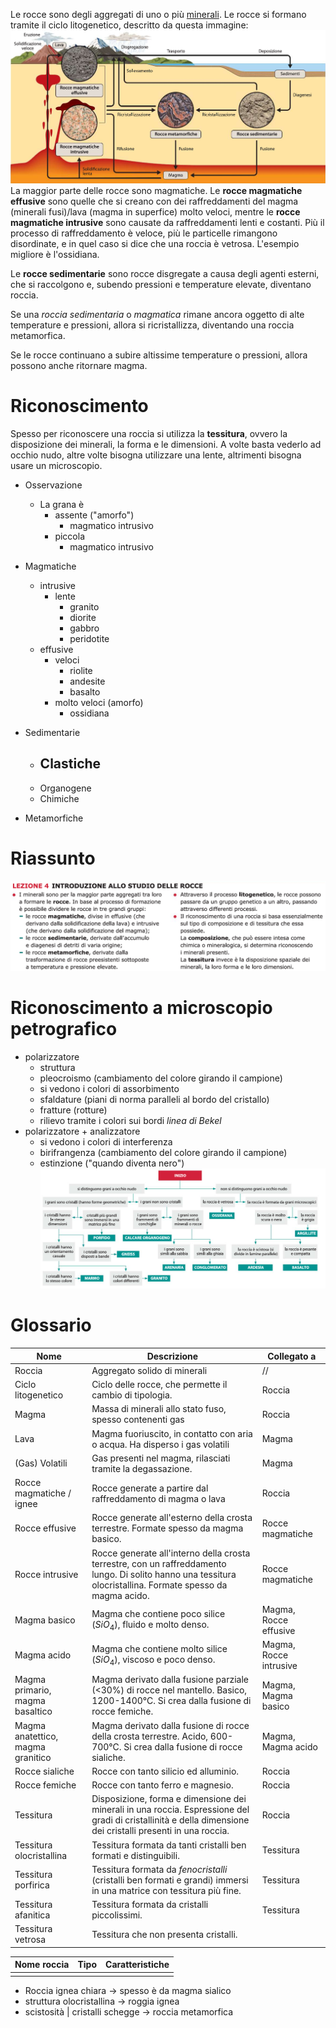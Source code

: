 Le rocce sono degli aggregati di uno o più [minerali](Minerali.md).
Le rocce si formano tramite il ciclo litogenetico, descritto da questa immagine:
![ciclo litogenetico](ciclo%20litogenetico.png)
La maggior parte delle rocce sono magmatiche.
Le **rocce magmatiche effusive** sono quelle che si creano con dei raffreddamenti del magma (minerali fusi)/lava (magma in superfice) molto veloci, mentre le **rocce magmatiche intrusive** sono causate da raffreddamenti lenti e costanti.
Più il processo di raffreddamento è veloce, più le particelle rimangono disordinate, e in quel caso si dice che una roccia è vetrosa. L'esempio migliore è l'ossidiana.

Le **rocce sedimentarie** sono rocce disgregate a causa degli agenti esterni, che si raccolgono e, subendo pressioni e temperature elevate, diventano roccia.

Se una *roccia sedimentaria* o *magmatica* rimane ancora oggetto di alte temperature e pressioni, allora si ricristallizza, diventando una roccia metamorfica.

Se le rocce continuano a subire altissime temperature o pressioni, allora possono anche ritornare magma.
# Riconoscimento
Spesso per riconoscere una roccia si utilizza la **tessitura**, ovvero la disposizione dei minerali, la forma e le dimensioni. A volte basta vederlo ad occhio nudo, altre volte bisogna utilizzare una lente, altrimenti bisogna usare un microscopio.

- Osservazione
	- La grana è
		- assente ("amorfo")
			- magmatico intrusivo
		- piccola
			- magmatico intrusivo

- Magmatiche
	- intrusive
		- lente
			- granito
			- diorite
			- gabbro
			- peridotite
	- effusive
		- veloci
			- riolite
			- andesite
			- basalto
		- molto veloci (amorfo)
			- ossidiana
- Sedimentarie
	- Clastiche
		- 
	- Organogene
	- Chimiche
- Metamorfiche

# Riassunto
![](Scienze%20cap.2.4%20-%20Introduzione%20allo%20studio%20delle%20rocce.png)

# Riconoscimento a microscopio petrografico
- polarizzatore
	- struttura
	- pleocroismo (cambiamento del colore girando il campione)
	- si vedono i colori di assorbimento
	- sfaldature (piani di norma paralleli al bordo del cristallo)
	- fratture (rotture)
	- rilievo tramite i colori sui bordi *linea di Bekel*
- polarizzatore + analizzatore
	- si vedono i colori di interferenza
	- birifrangenza (cambiamento del colore girando il campione)
	- estinzione ("quando diventa nero")
![](Pasted%20image%2020250507184152.png)
# Glossario

| Nome                              | Descrizione                                                                                                                                                  | Collegato a            |
| --------------------------------- | ------------------------------------------------------------------------------------------------------------------------------------------------------------ | ---------------------- |
| Roccia                            | Aggregato solido di minerali                                                                                                                                 | //                     |
| Ciclo litogenetico                | Ciclo delle rocce, che permette il cambio di tipologia.                                                                                                      | Roccia                 |
| Magma                             | Massa di minerali allo stato fuso, spesso contenenti gas                                                                                                     | Roccia                 |
| Lava                              | Magma fuoriuscito, in contatto con aria o acqua. Ha disperso i gas volatili                                                                                  | Magma                  |
| (Gas) Volatili                    | Gas presenti nel magma, rilasciati tramite la degassazione.                                                                                                  | Magma                  |
| Rocce magmatiche / ignee          | Rocce generate a partire dal raffreddamento di magma o lava                                                                                                  | Roccia                 |
| Rocce effusive                    | Rocce generate all'esterno della crosta terrestre. Formate spesso da magma basico.                                                                           | Rocce magmatiche       |
| Rocce intrusive                   | Rocce generate all'interno della crosta terrestre, con un raffreddamento lungo. Di solito hanno una tessitura olocristallina. Formate spesso da magma acido. | Rocce magmatiche       |
| Magma basico                      | Magma che contiene poco silice ($SiO_4$), fluido e molto denso.                                                                                              | Magma, Rocce effusive  |
| Magma acido                       | Magma che contiene molto silice ($SiO_4$), viscoso e poco denso.                                                                                             | Magma, Rocce intrusive |
| Magma primario, magma basaltico   | Magma derivato dalla fusione parziale (<30%) di rocce nel mantello. Basico, 1200-1400°C. Si crea dalla fusione di rocce femiche.                             | Magma, Magma basico    |
| Magma anatettico, magma granitico | Magma derivato dalla fusione di rocce della crosta terrestre. Acido, 600-700°C. Si crea dalla fusione di rocce sialiche.                                     | Magma, Magma acido     |
| Rocce sialiche                    | Rocce con tanto silicio ed alluminio.                                                                                                                        | Roccia                 |
| Rocce femiche                     | Rocce con tanto ferro e magnesio.                                                                                                                            | Roccia                 |
| Tessitura                         | Disposizione, forma e dimensione dei minerali in una roccia. Espressione del gradi di cristallinità e della dimensione dei cristalli presenti in una roccia. | Roccia                 |
| Tessitura olocristallina          | Tessitura formata da tanti cristalli ben formati e distinguibili.                                                                                            | Tessitura              |
| Tessitura porfirica               | Tessitura formata da *fenocristalli* (cristalli ben formati e grandi) immersi in una matrice con tessitura più fine.                                         | Tessitura              |
| Tessitura afanitica               | Tessitura formata da cristalli piccolissimi.                                                                                                                 | Tessitura              |
| Tessitura vetrosa                 | Tessitura che non presenta cristalli.                                                                                                                        |                        |




| Nome roccia | Tipo | Caratteristiche |
| ----------- | ---- | --------------- |
|             |      |                 |

- Roccia ignea chiara -> spesso è da magma sialico
- struttura olocristallina -> roggia ignea
- scistosità | cristalli schegge -> roccia metamorfica